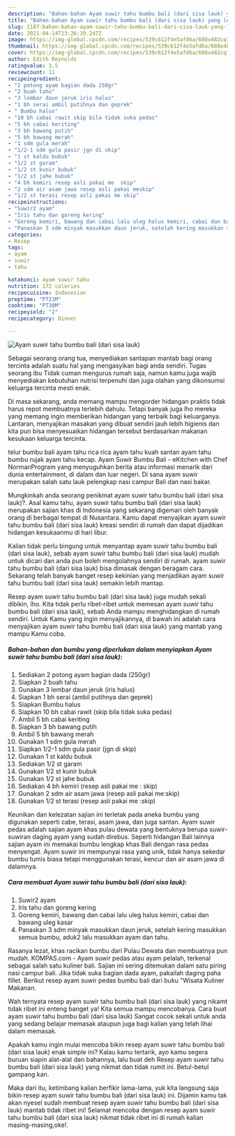 ```yaml
---
description: "Bahan-bahan Ayam suwir tahu bumbu bali (dari sisa lauk) yang lezat dan Mudah Dibuat"
title: "Bahan-bahan Ayam suwir tahu bumbu bali (dari sisa lauk) yang lezat dan Mudah Dibuat"
slug: 1187-bahan-bahan-ayam-suwir-tahu-bumbu-bali-dari-sisa-lauk-yang-lezat-dan-mudah-dibuat
date: 2021-04-14T13:26:39.247Z
image: https://img-global.cpcdn.com/recipes/539c612f4e5afd6a/680x482cq70/ayam-suwir-tahu-bumbu-bali-dari-sisa-lauk-foto-resep-utama.jpg
thumbnail: https://img-global.cpcdn.com/recipes/539c612f4e5afd6a/680x482cq70/ayam-suwir-tahu-bumbu-bali-dari-sisa-lauk-foto-resep-utama.jpg
cover: https://img-global.cpcdn.com/recipes/539c612f4e5afd6a/680x482cq70/ayam-suwir-tahu-bumbu-bali-dari-sisa-lauk-foto-resep-utama.jpg
author: Edith Reynolds
ratingvalue: 3.5
reviewcount: 11
recipeingredient:
- "2 potong ayam bagian dada 250gr"
- "2 buah tahu"
- "3 lembar daun jeruk iris halus"
- "1 bh serai ambil putihnya dan geprek"
- " Bumbu halus"
- "10 bh cabai rawit skip bila tidak suka pedas"
- "5 bh cabai keriting"
- "3 bh bawang putih"
- "5 bh bawang merah"
- "1 sdm gula merah"
- "1/2-1 sdm gula pasir jgn di skip"
- "1 st kaldu bubuk"
- "1/2 st garam"
- "1/2 st kunir bubuk"
- "1/2 st jahe bubuk"
- "4 bh kemiri resep asli pakai me  skip"
- "2 sdm air asam jawa resep asli pakai meskip"
- "1/2 st terasi resep asli pakai me skip"
recipeinstructions:
- "Suwir2 ayam"
- "Iris tahu dan goreng kering"
- "Goreng kemiri, bawang dan cabai lalu uleg halus kemiri, cabai dan bawang uleg kasar"
- "Panaskan 3 sdm minyak masukkan daun jeruk, setelah kering masukkan semua bumbu, aduk2 lalu masukkan ayam dan tahu."
categories:
- Resep
tags:
- ayam
- suwir
- tahu

katakunci: ayam suwir tahu 
nutrition: 172 calories
recipecuisine: Indonesian
preptime: "PT23M"
cooktime: "PT30M"
recipeyield: "2"
recipecategory: Dinner

---
```



![Ayam suwir tahu bumbu bali (dari sisa lauk)](https://img-global.cpcdn.com/recipes/539c612f4e5afd6a/680x482cq70/ayam-suwir-tahu-bumbu-bali-dari-sisa-lauk-foto-resep-utama.jpg)

Sebagai seorang orang tua, menyediakan santapan mantab bagi orang tercinta adalah suatu hal yang mengasyikan bagi anda sendiri. Tugas seorang ibu Tidak cuman mengurus rumah saja, namun kamu juga wajib menyediakan kebutuhan nutrisi terpenuhi dan juga olahan yang dikonsumsi keluarga tercinta mesti enak.

Di masa  sekarang, anda memang mampu mengorder hidangan praktis tidak harus repot membuatnya terlebih dahulu. Tetapi banyak juga lho mereka yang memang ingin memberikan hidangan yang terbaik bagi keluarganya. Lantaran, menyajikan masakan yang dibuat sendiri jauh lebih higienis dan kita pun bisa menyesuaikan hidangan tersebut berdasarkan makanan kesukaan keluarga tercinta. 

telur bumbu bali ayam tahu rica rica ayam tahu kuah santan ayam tahu bumbu rujak ayam tahu kecap. Ayam Suwir Bumbu Bali - eKitchen with Chef NormanProgram yang menyuguhkan berita atau informasi menarik dari dunia entertainment, di dalam dan luar negeri. Di sana ayam suwir merupakan salah satu lauk pelengkap nasi campur Bali dan nasi bakar.

Mungkinkah anda seorang penikmat ayam suwir tahu bumbu bali (dari sisa lauk)?. Asal kamu tahu, ayam suwir tahu bumbu bali (dari sisa lauk) merupakan sajian khas di Indonesia yang sekarang digemari oleh banyak orang di berbagai tempat di Nusantara. Kamu dapat menyajikan ayam suwir tahu bumbu bali (dari sisa lauk) kreasi sendiri di rumah dan dapat dijadikan hidangan kesukaanmu di hari libur.

Kalian tidak perlu bingung untuk menyantap ayam suwir tahu bumbu bali (dari sisa lauk), sebab ayam suwir tahu bumbu bali (dari sisa lauk) mudah untuk dicari dan anda pun boleh mengolahnya sendiri di rumah. ayam suwir tahu bumbu bali (dari sisa lauk) bisa dimasak dengan beragam cara. Sekarang telah banyak banget resep kekinian yang menjadikan ayam suwir tahu bumbu bali (dari sisa lauk) semakin lebih mantap.

Resep ayam suwir tahu bumbu bali (dari sisa lauk) juga mudah sekali dibikin, lho. Kita tidak perlu ribet-ribet untuk memesan ayam suwir tahu bumbu bali (dari sisa lauk), sebab Anda mampu menghidangkan di rumah sendiri. Untuk Kamu yang ingin menyajikannya, di bawah ini adalah cara menyajikan ayam suwir tahu bumbu bali (dari sisa lauk) yang mantab yang mampu Kamu coba.

<!--inarticleads1-->

##### Bahan-bahan dan bumbu yang diperlukan dalam menyiapkan Ayam suwir tahu bumbu bali (dari sisa lauk):

1. Sediakan 2 potong ayam bagian dada (250gr)
1. Siapkan 2 buah tahu
1. Gunakan 3 lembar daun jeruk (iris halus)
1. Siapkan 1 bh serai (ambil putihnya dan geprek)
1. Siapkan  Bumbu halus
1. Siapkan 10 bh cabai rawit (skip bila tidak suka pedas)
1. Ambil 5 bh cabai keriting
1. Siapkan 3 bh bawang putih
1. Ambil 5 bh bawang merah
1. Gunakan 1 sdm gula merah
1. Siapkan 1/2-1 sdm gula pasir (jgn di skip)
1. Gunakan 1 st kaldu bubuk
1. Sediakan 1/2 st garam
1. Gunakan 1/2 st kunir bubuk
1. Gunakan 1/2 st jahe bubuk
1. Sediakan 4 bh kemiri (resep asli pakai me : skip)
1. Gunakan 2 sdm air asam jawa (resep asli pakai me:skip)
1. Gunakan 1/2 st terasi (resep asli pakai me :skip)


Keunikan dan kelezatan sajian ini terletak pada aneka bumbu yang digunakan seperti cabe, terasi, asam jawa, dan juga santan. Ayam suwir pedas adalah sajian ayam khas pulau dewata yang bentuknya berupa suwir-suwiran daging ayam yang sudah direbus. Seperti hidangan Bali lainnya sajian ayam ini memakai bumbu lengkap khas Bali dengan rasa pedas menyengat. Ayam suwir ini mempunyai rasa yang unik, tidak hanya sekedar bumbu tumis biasa tetapi menggunakan terasi, kencur dan air asam jawa di dalamnya. 

<!--inarticleads2-->

##### Cara membuat Ayam suwir tahu bumbu bali (dari sisa lauk):

1. Suwir2 ayam
1. Iris tahu dan goreng kering
1. Goreng kemiri, bawang dan cabai lalu uleg halus kemiri, cabai dan bawang uleg kasar
1. Panaskan 3 sdm minyak masukkan daun jeruk, setelah kering masukkan semua bumbu, aduk2 lalu masukkan ayam dan tahu.


Rasanya lezat, khas racikan bumbu dari Pulau Dewata dan membuatnya pun mudah. KOMPAS.com - Ayam suwir pedas atau ayam pelalah, terkenal sebagai salah satu kuliner bali. Sajian ini sering ditemukan dalam satu piring nasi campur bali. Jika tidak suka bagian dada ayam, pakailah daging paha fillet. Berikut resep ayam suwir pedas bumbu bali dari buku &#34;Wisata Kuliner Makanan. 

Wah ternyata resep ayam suwir tahu bumbu bali (dari sisa lauk) yang nikamt tidak ribet ini enteng banget ya! Kita semua mampu mencobanya. Cara buat ayam suwir tahu bumbu bali (dari sisa lauk) Sangat cocok sekali untuk anda yang sedang belajar memasak ataupun juga bagi kalian yang telah lihai dalam memasak.

Apakah kamu ingin mulai mencoba bikin resep ayam suwir tahu bumbu bali (dari sisa lauk) enak simple ini? Kalau kamu tertarik, ayo kamu segera buruan siapin alat-alat dan bahannya, lalu buat deh Resep ayam suwir tahu bumbu bali (dari sisa lauk) yang nikmat dan tidak rumit ini. Betul-betul gampang kan. 

Maka dari itu, ketimbang kalian berfikir lama-lama, yuk kita langsung saja bikin resep ayam suwir tahu bumbu bali (dari sisa lauk) ini. Dijamin kamu tak akan nyesel sudah membuat resep ayam suwir tahu bumbu bali (dari sisa lauk) mantab tidak ribet ini! Selamat mencoba dengan resep ayam suwir tahu bumbu bali (dari sisa lauk) nikmat tidak ribet ini di rumah kalian masing-masing,oke!.

